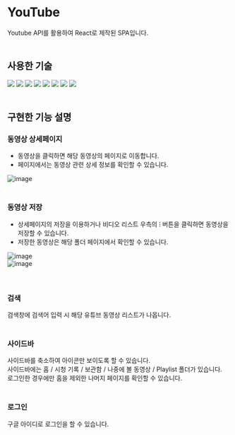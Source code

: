 # YouTube
Youtube API를 활용하여 React로 제작된 SPA입니다.   
　　  

## 사용한 기술
<img src="https://img.shields.io/badge/React-darkblue?style=for-the-badge"> <img src="https://img.shields.io/badge/React Hook-darkblue?style=for-the-badge"> <img src="https://img.shields.io/badge/React Router-darkblue?style=for-the-badge"> <img src="https://img.shields.io/badge/axios-darkblue?style=for-the-badge"> <img src="https://img.shields.io/badge/Redux-darkblue?style=for-the-badge"> <img src="https://img.shields.io/badge/Firebase-darkblue?style=for-the-badge"> <img src="https://img.shields.io/badge/Postman-darkblue?style=for-the-badge"> <img src="https://img.shields.io/badge/PostCSS-darkblue?style=for-the-badge">    
　　  
## 구현한 기능 설명
### 동영상 상세페이지
- 동영상을 클릭하면 해당 동영상의 페이지로 이동합니다.   
- 페이지에서는 동영상 관련 상세 정보를 확인할 수 있습니다.   

![image](https://user-images.githubusercontent.com/45534877/202349794-df2ed401-13f6-4975-9de8-2352a25e4fd6.png)   
　　  

### 동영상 저장
- 상세페이지의 저장을 이용하거나 비디오 리스트 우측의 ⁝ 버튼을 클릭하면 동영상을 저장할 수 있습니다.   
- 저장한 동영상은 해당 폴더 페이지에서 확인할 수 있습니다.   

![image](https://user-images.githubusercontent.com/45534877/202350433-bfa82c9d-c9a2-4e0f-9e84-8866d9cb2346.png)   
![image](https://user-images.githubusercontent.com/45534877/202350940-553d6674-7acc-49db-bfa3-f8834e72aa1f.png)   

　　  

### 검색
검색창에 검색어 입력 시 해당 유튜브 동영상 리스트가 나옵니다.   
　　  

### 사이드바
사이드바를 축소하여 아이콘만 보이도록 할 수 있습니다.   
사이드바에는 홈 / 시청 기록 / 보관함 / 나중에 볼 동영상 / Playlist 폴더가 있습니다.   
로그인한 경우에만 홈을 제외한 나머지 페이지를 확인할 수 있습니다.   
　　  

### 로그인
구글 아이디로 로그인을 할 수 있습니다.
